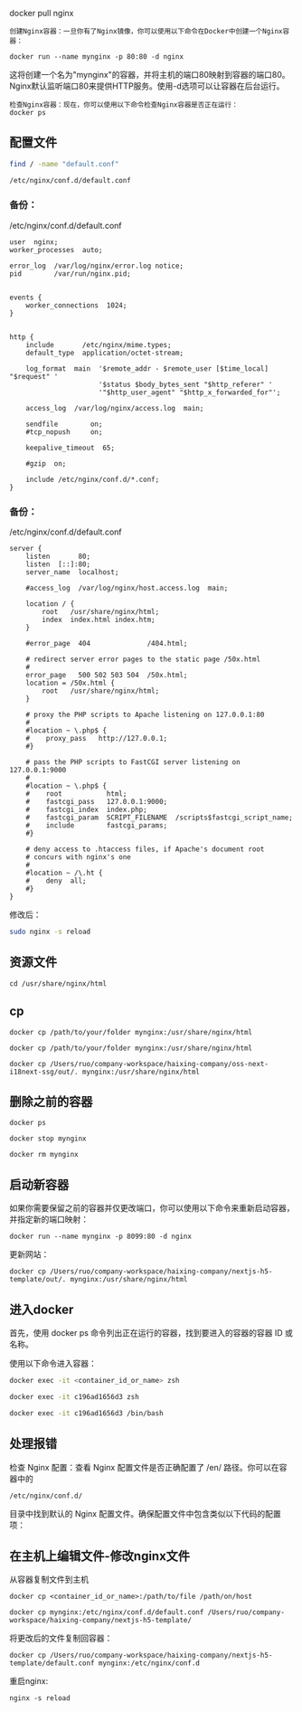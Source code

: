 docker pull nginx
```
创建Nginx容器：一旦你有了Nginx镜像，你可以使用以下命令在Docker中创建一个Nginx容器：

docker run --name mynginx -p 80:80 -d nginx
```
这将创建一个名为"mynginx"的容器，并将主机的端口80映射到容器的端口80。Nginx默认监听端口80来提供HTTP服务。使用-d选项可以让容器在后台运行。

```
检查Nginx容器：现在，你可以使用以下命令检查Nginx容器是否正在运行：
docker ps
```
## 配置文件
```bash
find / -name "default.conf"

/etc/nginx/conf.d/default.conf
```

### 备份：
/etc/nginx/conf.d/default.conf
```nginx
user  nginx;
worker_processes  auto;

error_log  /var/log/nginx/error.log notice;
pid        /var/run/nginx.pid;


events {
    worker_connections  1024;
}


http {
    include       /etc/nginx/mime.types;
    default_type  application/octet-stream;

    log_format  main  '$remote_addr - $remote_user [$time_local] "$request" '
                      '$status $body_bytes_sent "$http_referer" '
                      '"$http_user_agent" "$http_x_forwarded_for"';

    access_log  /var/log/nginx/access.log  main;

    sendfile        on;
    #tcp_nopush     on;

    keepalive_timeout  65;

    #gzip  on;

    include /etc/nginx/conf.d/*.conf;
}
```

### 备份：
/etc/nginx/conf.d/default.conf
```nginx
server {
    listen       80;
    listen  [::]:80;
    server_name  localhost;

    #access_log  /var/log/nginx/host.access.log  main;

    location / {
        root   /usr/share/nginx/html;
        index  index.html index.htm;
    }

    #error_page  404              /404.html;

    # redirect server error pages to the static page /50x.html
    #
    error_page   500 502 503 504  /50x.html;
    location = /50x.html {
        root   /usr/share/nginx/html;
    }

    # proxy the PHP scripts to Apache listening on 127.0.0.1:80
    #
    #location ~ \.php$ {
    #    proxy_pass   http://127.0.0.1;
    #}

    # pass the PHP scripts to FastCGI server listening on 127.0.0.1:9000
    #
    #location ~ \.php$ {
    #    root           html;
    #    fastcgi_pass   127.0.0.1:9000;
    #    fastcgi_index  index.php;
    #    fastcgi_param  SCRIPT_FILENAME  /scripts$fastcgi_script_name;
    #    include        fastcgi_params;
    #}

    # deny access to .htaccess files, if Apache's document root
    # concurs with nginx's one
    #
    #location ~ /\.ht {
    #    deny  all;
    #}
}
```

修改后：
```bash
sudo nginx -s reload
```

## 资源文件
```
cd /usr/share/nginx/html
```

## cp
```
docker cp /path/to/your/folder mynginx:/usr/share/nginx/html

docker cp /path/to/your/folder mynginx:/usr/share/nginx/html

docker cp /Users/ruo/company-workspace/haixing-company/oss-next-i18next-ssg/out/. mynginx:/usr/share/nginx/html
```

## 删除之前的容器
```
docker ps

docker stop mynginx

docker rm mynginx
```

## 启动新容器
如果你需要保留之前的容器并仅更改端口，你可以使用以下命令来重新启动容器，并指定新的端口映射：
```
docker run --name mynginx -p 8099:80 -d nginx
```

更新网站：
```
docker cp /Users/ruo/company-workspace/haixing-company/nextjs-h5-template/out/. mynginx:/usr/share/nginx/html
```

## 进入docker
首先，使用 docker ps 命令列出正在运行的容器，找到要进入的容器的容器 ID 或名称。

使用以下命令进入容器：
```bash
docker exec -it <container_id_or_name> zsh

docker exec -it c196ad1656d3 zsh

docker exec -it c196ad1656d3 /bin/bash
```

## 处理报错
检查 Nginx 配置：查看 Nginx 配置文件是否正确配置了 /en/ 路径。你可以在容器中的
```
/etc/nginx/conf.d/
```
目录中找到默认的 Nginx 配置文件。确保配置文件中包含类似以下代码的配置项：

## 在主机上编辑文件-修改nginx文件
从容器复制文件到主机
```
docker cp <container_id_or_name>:/path/to/file /path/on/host

docker cp mynginx:/etc/nginx/conf.d/default.conf /Users/ruo/company-workspace/haixing-company/nextjs-h5-template/
```

将更改后的文件复制回容器：
```
docker cp /Users/ruo/company-workspace/haixing-company/nextjs-h5-template/default.conf mynginx:/etc/nginx/conf.d
```

重启nginx:
```
nginx -s reload
```
